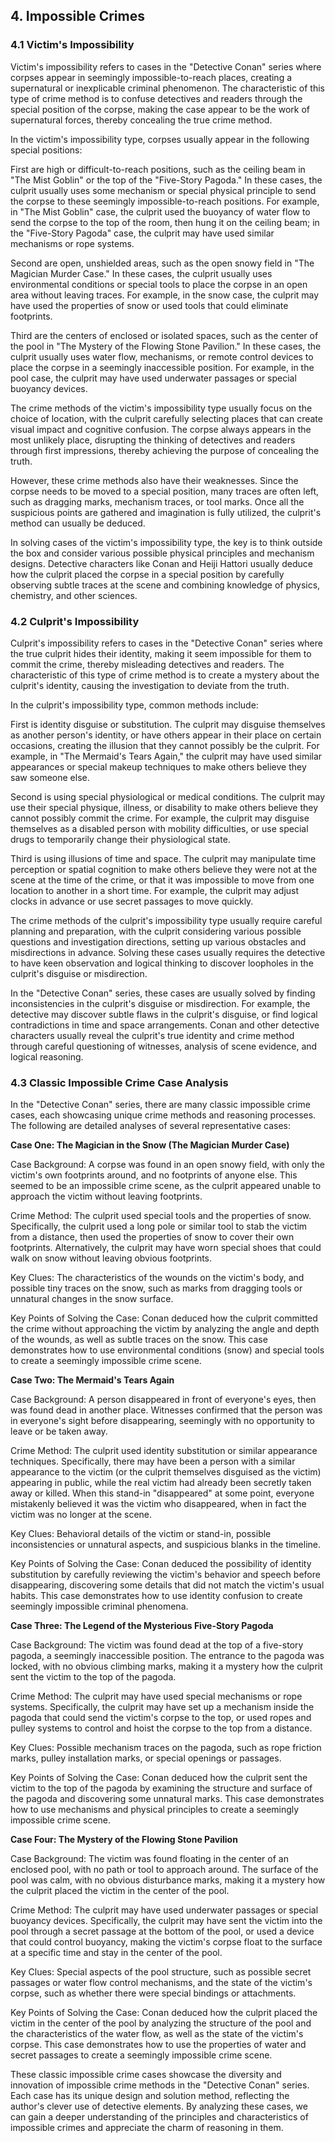 ## 4. Impossible Crimes

### 4.1 Victim's Impossibility

Victim's impossibility refers to cases in the "Detective Conan" series where corpses appear in seemingly impossible-to-reach places, creating a supernatural or inexplicable criminal phenomenon. The characteristic of this type of crime method is to confuse detectives and readers through the special position of the corpse, making the case appear to be the work of supernatural forces, thereby concealing the true crime method.

In the victim's impossibility type, corpses usually appear in the following special positions:

First are high or difficult-to-reach positions, such as the ceiling beam in "The Mist Goblin" or the top of the "Five-Story Pagoda." In these cases, the culprit usually uses some mechanism or special physical principle to send the corpse to these seemingly impossible-to-reach positions. For example, in "The Mist Goblin" case, the culprit used the buoyancy of water flow to send the corpse to the top of the room, then hung it on the ceiling beam; in the "Five-Story Pagoda" case, the culprit may have used similar mechanisms or rope systems.

Second are open, unshielded areas, such as the open snowy field in "The Magician Murder Case." In these cases, the culprit usually uses environmental conditions or special tools to place the corpse in an open area without leaving traces. For example, in the snow case, the culprit may have used the properties of snow or used tools that could eliminate footprints.

Third are the centers of enclosed or isolated spaces, such as the center of the pool in "The Mystery of the Flowing Stone Pavilion." In these cases, the culprit usually uses water flow, mechanisms, or remote control devices to place the corpse in a seemingly inaccessible position. For example, in the pool case, the culprit may have used underwater passages or special buoyancy devices.

The crime methods of the victim's impossibility type usually focus on the choice of location, with the culprit carefully selecting places that can create visual impact and cognitive confusion. The corpse always appears in the most unlikely place, disrupting the thinking of detectives and readers through first impressions, thereby achieving the purpose of concealing the truth.

However, these crime methods also have their weaknesses. Since the corpse needs to be moved to a special position, many traces are often left, such as dragging marks, mechanism traces, or tool marks. Once all the suspicious points are gathered and imagination is fully utilized, the culprit's method can usually be deduced.

In solving cases of the victim's impossibility type, the key is to think outside the box and consider various possible physical principles and mechanism designs. Detective characters like Conan and Heiji Hattori usually deduce how the culprit placed the corpse in a special position by carefully observing subtle traces at the scene and combining knowledge of physics, chemistry, and other sciences.

### 4.2 Culprit's Impossibility

Culprit's impossibility refers to cases in the "Detective Conan" series where the true culprit hides their identity, making it seem impossible for them to commit the crime, thereby misleading detectives and readers. The characteristic of this type of crime method is to create a mystery about the culprit's identity, causing the investigation to deviate from the truth.

In the culprit's impossibility type, common methods include:

First is identity disguise or substitution. The culprit may disguise themselves as another person's identity, or have others appear in their place on certain occasions, creating the illusion that they cannot possibly be the culprit. For example, in "The Mermaid's Tears Again," the culprit may have used similar appearances or special makeup techniques to make others believe they saw someone else.

Second is using special physiological or medical conditions. The culprit may use their special physique, illness, or disability to make others believe they cannot possibly commit the crime. For example, the culprit may disguise themselves as a disabled person with mobility difficulties, or use special drugs to temporarily change their physiological state.

Third is using illusions of time and space. The culprit may manipulate time perception or spatial cognition to make others believe they were not at the scene at the time of the crime, or that it was impossible to move from one location to another in a short time. For example, the culprit may adjust clocks in advance or use secret passages to move quickly.

The crime methods of the culprit's impossibility type usually require careful planning and preparation, with the culprit considering various possible questions and investigation directions, setting up various obstacles and misdirections in advance. Solving these cases usually requires the detective to have keen observation and logical thinking to discover loopholes in the culprit's disguise or misdirection.

In the "Detective Conan" series, these cases are usually solved by finding inconsistencies in the culprit's disguise or misdirection. For example, the detective may discover subtle flaws in the culprit's disguise, or find logical contradictions in time and space arrangements. Conan and other detective characters usually reveal the culprit's true identity and crime method through careful questioning of witnesses, analysis of scene evidence, and logical reasoning.

### 4.3 Classic Impossible Crime Case Analysis

In the "Detective Conan" series, there are many classic impossible crime cases, each showcasing unique crime methods and reasoning processes. The following are detailed analyses of several representative cases:

**Case One: The Magician in the Snow (The Magician Murder Case)**

Case Background: A corpse was found in an open snowy field, with only the victim's own footprints around, and no footprints of anyone else. This seemed to be an impossible crime scene, as the culprit appeared unable to approach the victim without leaving footprints.

Crime Method: The culprit used special tools and the properties of snow. Specifically, the culprit used a long pole or similar tool to stab the victim from a distance, then used the properties of snow to cover their own footprints. Alternatively, the culprit may have worn special shoes that could walk on snow without leaving obvious footprints.

Key Clues: The characteristics of the wounds on the victim's body, and possible tiny traces on the snow, such as marks from dragging tools or unnatural changes in the snow surface.

Key Points of Solving the Case: Conan deduced how the culprit committed the crime without approaching the victim by analyzing the angle and depth of the wounds, as well as subtle traces on the snow. This case demonstrates how to use environmental conditions (snow) and special tools to create a seemingly impossible crime scene.

**Case Two: The Mermaid's Tears Again**

Case Background: A person disappeared in front of everyone's eyes, then was found dead in another place. Witnesses confirmed that the person was in everyone's sight before disappearing, seemingly with no opportunity to leave or be taken away.

Crime Method: The culprit used identity substitution or similar appearance techniques. Specifically, there may have been a person with a similar appearance to the victim (or the culprit themselves disguised as the victim) appearing in public, while the real victim had already been secretly taken away or killed. When this stand-in "disappeared" at some point, everyone mistakenly believed it was the victim who disappeared, when in fact the victim was no longer at the scene.

Key Clues: Behavioral details of the victim or stand-in, possible inconsistencies or unnatural aspects, and suspicious blanks in the timeline.

Key Points of Solving the Case: Conan deduced the possibility of identity substitution by carefully reviewing the victim's behavior and speech before disappearing, discovering some details that did not match the victim's usual habits. This case demonstrates how to use identity confusion to create seemingly impossible criminal phenomena.

**Case Three: The Legend of the Mysterious Five-Story Pagoda**

Case Background: The victim was found dead at the top of a five-story pagoda, a seemingly inaccessible position. The entrance to the pagoda was locked, with no obvious climbing marks, making it a mystery how the culprit sent the victim to the top of the pagoda.

Crime Method: The culprit may have used special mechanisms or rope systems. Specifically, the culprit may have set up a mechanism inside the pagoda that could send the victim's corpse to the top, or used ropes and pulley systems to control and hoist the corpse to the top from a distance.

Key Clues: Possible mechanism traces on the pagoda, such as rope friction marks, pulley installation marks, or special openings or passages.

Key Points of Solving the Case: Conan deduced how the culprit sent the victim to the top of the pagoda by examining the structure and surface of the pagoda and discovering some unnatural marks. This case demonstrates how to use mechanisms and physical principles to create a seemingly impossible crime scene.

**Case Four: The Mystery of the Flowing Stone Pavilion**

Case Background: The victim was found floating in the center of an enclosed pool, with no path or tool to approach around. The surface of the pool was calm, with no obvious disturbance marks, making it a mystery how the culprit placed the victim in the center of the pool.

Crime Method: The culprit may have used underwater passages or special buoyancy devices. Specifically, the culprit may have sent the victim into the pool through a secret passage at the bottom of the pool, or used a device that could control buoyancy, making the victim's corpse float to the surface at a specific time and stay in the center of the pool.

Key Clues: Special aspects of the pool structure, such as possible secret passages or water flow control mechanisms, and the state of the victim's corpse, such as whether there were special bindings or attachments.

Key Points of Solving the Case: Conan deduced how the culprit placed the victim in the center of the pool by analyzing the structure of the pool and the characteristics of the water flow, as well as the state of the victim's corpse. This case demonstrates how to use the properties of water and secret passages to create a seemingly impossible crime scene.

These classic impossible crime cases showcase the diversity and innovation of impossible crime methods in the "Detective Conan" series. Each case has its unique design and solution method, reflecting the author's clever use of detective elements. By analyzing these cases, we can gain a deeper understanding of the principles and characteristics of impossible crimes and appreciate the charm of reasoning in them.